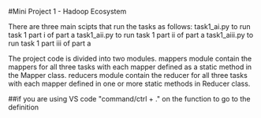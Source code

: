 #Mini Project 1 - Hadoop Ecosystem

There are three main scipts that run the tasks as follows:
task1_ai.py to run task 1 part i of part a
task1_aii.py to run task 1 part ii of part a
task1_aiii.py to run task 1 part iii of part a

The project code is divided into two modules.
mappers module contain the mappers for all three tasks with each mapper defined as a static method in the Mapper class.
reducers module contain the reducer for all three tasks with each mapper defined in one or more static methods in Reducer class.

##if you are using VS code "command/ctrl + ." on the function to go to the definition